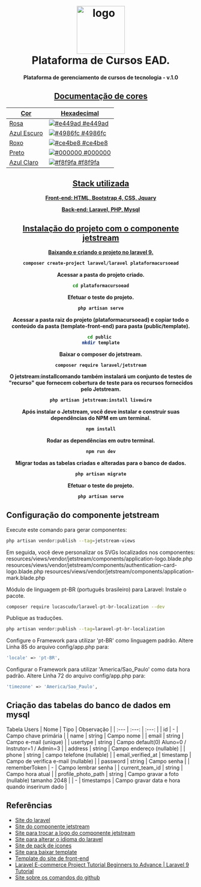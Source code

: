 <h1 align="center">
  <br>
  <a href="http://www.cursos.vancouvertec.com.br"><img src="https://github.com/vancouvertec/plataforma-curso-laravel/blob/main/imagens/graduacao.png" alt="logo" width="128"></a>
  <br>
   Plataforma de Cursos EAD.
  <br>
</h1>
<h4 align="center">Plataforma de gerenciamento de cursos de tecnologia - v.1.0 <a href="http://www.cursos.vancouvertec.com.br" target="_blank">


## Documentação de cores

| Cor               | Hexadecimal                                                |
| ----------------- | ---------------------------------------------------------------- |
| Rosa              | ![#e449ad](https://via.placeholder.com/10/e449ad?text=+) #e449ad |
| Azul Escuro       | ![#4986fc](https://via.placeholder.com/10/4986fc?text=+) #4986fc |
| Roxo              | ![#ce4be8](https://via.placeholder.com/10/ce4be8?text=+) #ce4be8 |
| Preto             | ![#000000](https://via.placeholder.com/10/000000?text=+) #000000 |
| Azul Claro        | ![#f8f9fa](https://via.placeholder.com/10/f8f9fa?text=+) #f8f9fa |


## Stack utilizada

**Front-end:** HTML, Bootstrap 4, CSS, Jquary

**Back-end:** Laravel, PHP, Mysql



## Instalação do projeto com o componente jetstream

Baixando e criando o projeto no laravel 9.
```bash
composer create-project laravel/laravel plataformacursoead
```

Acessar a pasta do projeto criado.
```bash
cd plataformacursoead
```

Efetuar o teste do projeto.
```bash
php artisan serve
```

Acessar a pasta raiz do projeto (plataformacursoead) e copiar todo o conteúdo da pasta (template-front-end) para pasta (public/template).
```bash
cd public 
mkdir template
```

Baixar o composer do jetstream.
```bash
composer require laravel/jetstream
```

O jetstream:installcomando também instalará um conjunto de testes de "recurso" que fornecem cobertura de teste para os recursos fornecidos pelo Jetstream.
```bash
php artisan jetstream:install livewire
```

Após instalar o Jetstream, você deve instalar e construir suas dependências do NPM em um terminal.
```bash
npm install
```

Rodar as dependências em outro terminal.
```bash
npm run dev
```

Migrar todas as tabelas criadas e alteradas para o banco de dados.
```bash
php artisan migrate
```

Efetuar o teste do projeto.
```bash
php artisan serve
```


## Configuração do componente jetstream

Execute este comando para gerar componentes:
```bash
php artisan vendor:publish --tag=jetstream-views
```
Em seguida, você deve personalizar os SVGs localizados nos componentes: 
resources/views/vendor/jetstream/components/application-logo.blade.php 
resources/views/vendor/jetstream/components/authentication-card-logo.blade.php 
resources/views/vendor/jetstream/components/application-mark.blade.php

Módulo de linguagem pt-BR (português brasileiro) para Laravel:
Instale o pacote.
```bash
composer require lucascudo/laravel-pt-br-localization --dev
```

Publique as traduções.
```bash
php artisan vendor:publish --tag=laravel-pt-br-localization
```

Configure o Framework para utilizar 'pt-BR' como linguagem padrão. Altere Linha 85 do arquivo config/app.php para:
```bash
'locale' => 'pt-BR',
```

Configurar o Framework para utilizar 'America/Sao_Paulo' como data hora padrão. Altere Linha 72 do arquivo config/app.php para:
```bash
'timezone' => 'America/Sao_Paulo',
```


## Criação das tabelas do banco de dados em mysql

 Tabela Users
|   Nome              |  Tipo          |    Observação                                       |
| :---                |     :---:      |          :---:                                      |
| id                  | -              | Campo chave primária                                |
| name                | string         | Campo nome                                          |
| email               | string         | Campo e-mail (unique)                                |
| usertype            | string         | Campo default(0)  Aluno=0 / Instrutor=1 / Admin=3   |
| address             | string         | Campo endereço (nullable)                           |
| phone               | string         | campo telefone (nullable)                           |
| email_verified_at   | timestamp      | Campo de verifica e-mail (nullable)                 |
| password            | string         | Campo senha                                         |
| rememberToken       | -              | Campo lembrar senha                                 |
| current_team_id     | string         | Campo hora atual                                    |
| profile_photo_path  | string         | Campo gravar a foto (nullable) tamanho 2048         |
| -                   | timestamps     | Campo gravar data e hora quando inserirum dado      |






## Referências

 - [Site do laravel](https://laravel.com/)
 - [Site do componente jetstream](https://jetstream.laravel.com/)
 - [Site para trocar a logo do componente jetstream](https://jetstream.laravel.com/1.x/installation.html#application-logo)
 - [Site para alterar o idioma do laravel](https://github.com/lucascudo/laravel-pt-BR-localization)
 - [Site de pack de icones](https://www.flaticon.com/br/packs/education-963)
 - [Site para baixar template](https://themewagon.com/themes/free-responsive-bootstrap-4-html5-education-website-template-studylab/)
 - [Template do site de front-end](https://technext.github.io/studylab/index.html)
 - [Laravel E-commerce Project Tutorial Beginners to Advance | Laravel 9 Tutorial](https://www.youtube.com/watch?v=bSA6LYtXcb0&list=PLm8sgxwSZofdIdWQxDhg3HUplNJIZRjqb&index=1)
 - [Site sobre os comandos do github](https://www.loginradius.com/blog/engineering/git-commands/)
 
